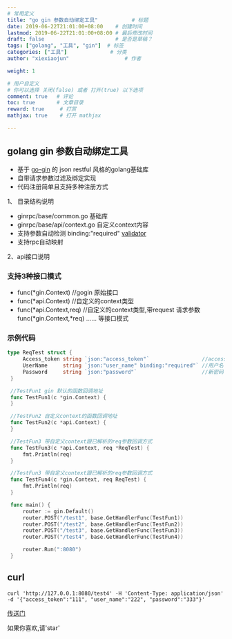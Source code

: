 ```yaml
---
# 常用定义
title: "go gin 参数自动绑定工具"           # 标题
date: 2019-06-22T21:01:00+08:00    # 创建时间
lastmod: 2019-06-22T21:01:00+08:00 # 最后修改时间
draft: false                       # 是否是草稿？
tags: ["golang", "工具", "gin"]  # 标签
categories: ["工具"]              # 分类
author: "xiexiaojun"                  # 作者

weight: 1

# 用户自定义
# 你可以选择 关闭(false) 或者 打开(true) 以下选项
comment: true   # 评论
toc: true       # 文章目录
reward: true	 # 打赏
mathjax: true    # 打开 mathjax

---
```


## golang gin 参数自动绑定工具
- 基于 [go-gin](https://github.com/gin-gonic/gin) 的 json restful 风格的golang基础库
- 自带请求参数过滤及绑定实现
- 代码注册简单且支持多种注册方式

1、 目录结构说明

- ginrpc/base/common.go 基础库
- ginrpc/base/api/context.go 自定义context内容
- 支持参数自动检测 binding:"required"  [validator](go-playground/validator.v8)
- 支持rpc自动映射

2、api接口说明

### 支持3种接口模式

- func(*gin.Context) //gogin 原始接口
- func(*api.Context) //自定义的context类型
- func(*api.Context,req) //自定义的context类型,带request 请求参数
     func(*gin.Context,*req)
     ...... 等接口模式


### 示例代码

   ```go
   type ReqTest struct {
        Access_token string `json:"access_token"`                 //access_token
        UserName     string `json:"user_name" binding:"required"` //用户名
        Password     string `json:"password"`                     //新密码
    }

    //TestFun1 gin 默认的函数回调地址
    func TestFun1(c *gin.Context) {
    }

    //TestFun2 自定义context的函数回调地址
    func TestFun2(c *api.Context) {
    }

    //TestFun3 带自定义context跟已解析的req参数回调方式
    func TestFun3(c *api.Context, req *ReqTest) {
        fmt.Println(req)
    }

    //TestFun3 带自定义context跟已解析的req参数回调方式
    func TestFun4(c *gin.Context, req ReqTest) {
        fmt.Println(req)
    }

    func main() {
        router := gin.Default()
        router.POST("/test1", base.GetHandlerFunc(TestFun1))
        router.POST("/test2", base.GetHandlerFunc(TestFun2))
        router.POST("/test3", base.GetHandlerFunc(TestFun3))
        router.POST("/test4", base.GetHandlerFunc(TestFun4))

        router.Run(":8080")
    }
   ```
 ## curl
  ```
  curl 'http://127.0.0.1:8080/test4' -H 'Content-Type: application/json' -d '{"access_token":"111", "user_name":"222", "password":"333"}'
  ```

[传送门](https://github.com/xxjwxc/ginrpc)

如果你喜欢,请'star'
